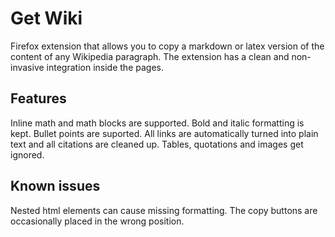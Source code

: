 # Get Wiki
Firefox extension that allows you to copy a markdown or latex version of the content of any Wikipedia paragraph. The extension has a clean and non-invasive integration inside the pages.

## Features
Inline math and math blocks are supported. Bold and italic formatting is kept. Bullet points are suported. All links are automatically turned into plain text and all citations are cleaned up. Tables, quotations and images get ignored.

## Known issues
Nested html elements can cause missing formatting. The copy buttons are occasionally placed in the wrong position.
